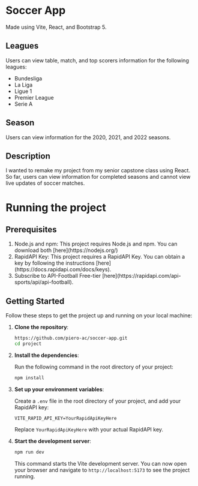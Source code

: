 # Soccer App

Made using Vite, React, and Bootstrap 5.  

## Leagues

Users can view table, match, and top scorers information for the following leagues:
<ul>
<li> Bundesliga</li>
<li> La Liga</li>
<li> Ligue 1</li>
<li> Premier League</li>
<li> Serie A</li>
</ul>

## Season

Users can view information for the 2020, 2021, and 2022 seasons. 

## Description

I wanted to remake my project from my senior capstone class using React.
So far, users can view information for completed seasons and cannot view live updates of soccer matches. 

# Running the project

## Prerequisites
<ol>
  <li>Node.js and npm: This project requires Node.js and npm. You can download both [here](https://nodejs.org/)</li>
  <li>RapidAPI Key: This project requires a RapidAPI Key. You can obtain a key by following the instructions [here](https://docs.rapidapi.com/docs/keys).</li>
  <li>Subscribe to API-Football Free-tier [here](https://rapidapi.com/api-sports/api/api-football).</li>
</ol>

## Getting Started

Follow these steps to get the project up and running on your local machine:

1. **Clone the repository**:

    ```sh
    https://github.com/piero-ac/soccer-app.git
    cd project
    ```
2. **Install the dependencies**:

    Run the following command in the root directory of your project:

    ```sh
    npm install
    ```

3. **Set up your environment variables**:

    Create a `.env` file in the root directory of your project, and add your RapidAPI key:

    ```
    VITE_RAPID_API_KEY=YourRapidApiKeyHere
    ```

    Replace `YourRapidApiKeyHere` with your actual RapidAPI key.

4. **Start the development server**:

    ```sh
    npm run dev
    ```

    This command starts the Vite development server. You can now open your browser and navigate to `http://localhost:5173` to see the project running.

